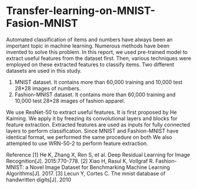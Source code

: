 # Transfer-learning-on-MNIST-Fasion-MNIST
Automated classification of items and numbers have always been an important topic in machine learning. 
Numerous methods have been invented to solve this problem. 
In this report, we used pre-trained model to extract useful features from the dataset first. 
Then, various techniques were employed on these extracted features to classify items. 
Two different datasets are used in this study.
1. MNIST dataset. It contains more than 60,000 training and 10,000 test 28*28 images of numbers.
2. Fashion-MNIST dataset. It contains  more than 60,000 training and 10,000 test 28*28 images of fashion apparel. 

We use ResNet-50 to extract useful features. It is first proposed by He Kaiming. We apply it by freezing its convolutional layers and blocks for feature extraction. Extracted features are used as inputs for fully connected layers to perform classification.
Since MNIST and Fashion-MNIST have identical format, we performed the same procedure on both
We also attempted to use WRN-50-2 to perform feature extraction. 


 Reference 
  [1] He K, Zhang X, Ren S, et al. Deep Residual Learning for Image Recognition[J].  2015:770-778.
  [2] Xiao H, Rasul K, Vollgraf R. Fashion-MNIST: a Novel Image Dataset for   Benchmarking Machine Learning Algorithms[J].  2017.
  [3] Lecun Y, Cortes C. The mnist database of handwritten digits[J].  2010



